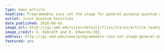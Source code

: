 ```yaml
---
type: news_article
headline: Programmable ions set the stage for general-purpose quantum computers
outlet: Joint Quantum Institute
date_published: 2016-08-03
image_url: http://jqi.umd.edu/sites/default/files/styles/article_lead/public/images/cover_gallery.jpg?itok=d6J62KGi
image_credit: S. Debnath and E. Edwards/JQI
address: http://jqi.umd.edu/news/programmable-ions-set-stage-general-purpose-quantum-computers
featured: yes
---
```


